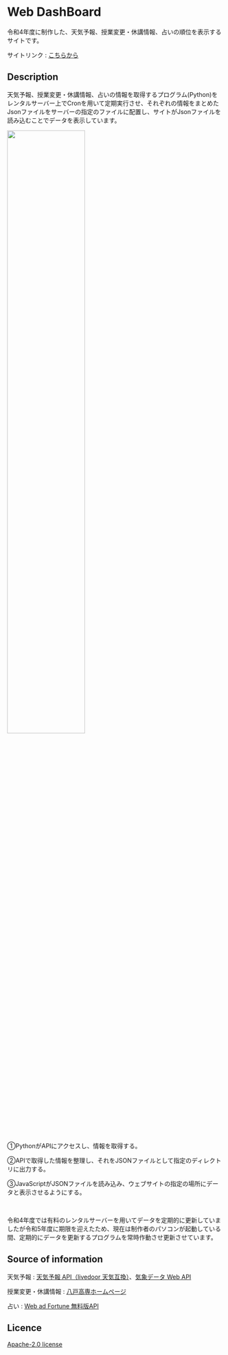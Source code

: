 Web DashBoard
====
令和4年度に制作した、天気予報、授業変更・休講情報、占いの順位を表示するサイトです。

サイトリンク : [こちらから](http://iaei0.starfree.jp/KOSEN-Program/DashBoard_WEB_Access.php)

## Description
天気予報、授業変更・休講情報、占いの情報を取得するプログラム(Python)をレンタルサーバー上でCronを用いて定期実行させ、それぞれの情報をまとめたJsonファイルをサーバーの指定のファイルに配置し、サイトがJsonファイルを読み込むことでデータを表示しています。

<img width="60%" src="https://github.com/IA-EI0/DashBoard_Web/assets/86182861/54e42011-e4ce-4572-a9d7-edf6f13a4cfb"></img>

①PythonがAPIにアクセスし、情報を取得する。

②APIで取得した情報を整理し、それをJSONファイルとして指定のディレクトリに出力する。

③JavaScriptがJSONファイルを読み込み、ウェブサイトの指定の場所にデータと表示させるようにする。

<br>

令和4年度では有料のレンタルサーバーを用いてデータを定期的に更新していましたが令和5年度に期限を迎えたため、現在は制作者のパソコンが起動している間、定期的にデータを更新するプログラムを常時作動させ更新させています。

## Source of information
天気予報 : [天気予報 API（livedoor 天気互換）](https://weather.tsukumijima.net/)、[気象データ Web API](https://www.cultivationdata.net/weather-web-api.html)

授業変更・休講情報 : [八戸高専ホームページ](https://www.hachinohe-ct.ac.jp/index.php)

占い : [Web ad Fortune 無料版API](http://jugemkey.jp/api/waf/api_free.php)

## Licence
[Apache-2.0 license](https://github.com/IA-EI0/DashBoard_Web/blob/main/LICENSE)
